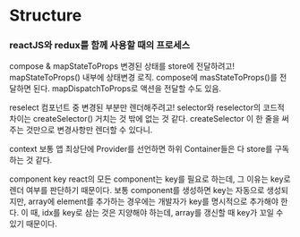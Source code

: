 # Structure
### reactJS와 redux를 함께 사용할 때의 프로세스

compose & mapStateToProps
변경된 상태를 store에 전달하려고!
mapStateToProps() 내부에 상태변경 로직. compose에 masStateToProps()를 전달하면 된다.
mapDispatchToProps로 액션을 전달할 수도 있음.

reselect
컴포넌트 중 변경된 부분만 렌더해주려고!
selector와 reselector의 코드적 차이는 createSelector() 거치는 것 밖에 없는 것 같다.
createSelector 이 한 줄을 써주는 것만으로 변경사항만 렌더할 수 있다니.

context
보통 앱 최상단에 Provider를 선언하면 하위 Container들은 다 store를 구독하는 것 같다.

component key
react의 모든 component는 key를 필요로 하는데, 그 이유는 key로 렌더 여부를 판단하기 때문이다. 보통 component를 생성하면 key는 자동으로 생성되지만, array에 element를 추가하는 경우에는 개발자가 key를 명시적으로 추가해야 한다. 이 때, idx를 key로 삼는 것은 지양해야 하는데, array를 갱신할 때 key가 꼬일 수 있기 때문이다.

